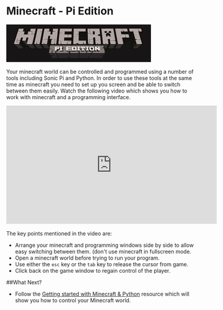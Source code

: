 # Minecraft - Pi Edition

![Minecraft Pi Logo](images/minecraft-pi-banner.png)

Your minecraft world can be controlled and programmed using a number of tools including Sonic Pi and Python. In order to use these tools at the same time as minecraft you need to set up you screen and be able to switch between them easily. Watch the following video which shows you how to work with minecraft and a programming interface.

<iframe width="560" height="315" src="https://www.youtube.com/embed/E4OODVwvRWo" frameborder="0" allowfullscreen></iframe>

The key points mentioned in the video are:
- Arrange your minecraft and programming windows side by side to allow easy switching between them. (don't use minecraft in fullscreen mode.
- Open a minecraft world before trying to run your program.
- Use either the `esc` key or the `tab` key to release the cursor from game.
- Click back on the game window to regain control of the player.

##What Next?
- Follow the [Getting started with Minecraft & Python](https://www.raspberrypi.org/learning/getting-started-with-minecraft-pi/) resource which will show you how to control your Minecraft world.


